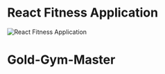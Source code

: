 # React Fitness Application

![React Fitness Application](https://i.ibb.co/Yt9spGc/image.png)

# Gold-Gym-Master

